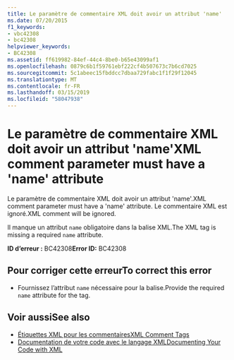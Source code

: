 ```yaml
---
title: Le paramètre de commentaire XML doit avoir un attribut 'name'
ms.date: 07/20/2015
f1_keywords:
- vbc42308
- bc42308
helpviewer_keywords:
- BC42308
ms.assetid: ff619982-84ef-44c4-8be0-b65e43099af1
ms.openlocfilehash: 0879c6b1f59761ebf222cf4b507673c7b6cd7025
ms.sourcegitcommit: 5c1abeec15fbddcc7dbaa729fabc1f1f29f12045
ms.translationtype: MT
ms.contentlocale: fr-FR
ms.lasthandoff: 03/15/2019
ms.locfileid: "58047938"
---
```

# <a name="xml-comment-parameter-must-have-a-name-attribute"></a><span data-ttu-id="9f4c4-102">Le paramètre de commentaire XML doit avoir un attribut 'name'</span><span class="sxs-lookup"><span data-stu-id="9f4c4-102">XML comment parameter must have a 'name' attribute</span></span>
<span data-ttu-id="9f4c4-103">Le paramètre de commentaire XML doit avoir un attribut 'name'.</span><span class="sxs-lookup"><span data-stu-id="9f4c4-103">XML comment parameter must have a 'name' attribute.</span></span> <span data-ttu-id="9f4c4-104">Le commentaire XML est ignoré.</span><span class="sxs-lookup"><span data-stu-id="9f4c4-104">XML comment will be ignored.</span></span>  
  
 <span data-ttu-id="9f4c4-105">Il manque un attribut `name` obligatoire dans la balise XML.</span><span class="sxs-lookup"><span data-stu-id="9f4c4-105">The XML tag is missing a required `name` attribute.</span></span>  
  
 <span data-ttu-id="9f4c4-106">**ID d’erreur :** BC42308</span><span class="sxs-lookup"><span data-stu-id="9f4c4-106">**Error ID:** BC42308</span></span>  
  
## <a name="to-correct-this-error"></a><span data-ttu-id="9f4c4-107">Pour corriger cette erreur</span><span class="sxs-lookup"><span data-stu-id="9f4c4-107">To correct this error</span></span>  
  
-   <span data-ttu-id="9f4c4-108">Fournissez l’attribut `name` nécessaire pour la balise.</span><span class="sxs-lookup"><span data-stu-id="9f4c4-108">Provide the required `name` attribute for the tag.</span></span>  
  
## <a name="see-also"></a><span data-ttu-id="9f4c4-109">Voir aussi</span><span class="sxs-lookup"><span data-stu-id="9f4c4-109">See also</span></span>

- [<span data-ttu-id="9f4c4-110">Étiquettes XML pour les commentaires</span><span class="sxs-lookup"><span data-stu-id="9f4c4-110">XML Comment Tags</span></span>](../../visual-basic/language-reference/xmldoc/index.md)
- [<span data-ttu-id="9f4c4-111">Documentation de votre code avec le langage XML</span><span class="sxs-lookup"><span data-stu-id="9f4c4-111">Documenting Your Code with XML</span></span>](../../visual-basic/programming-guide/program-structure/documenting-your-code-with-xml.md)
